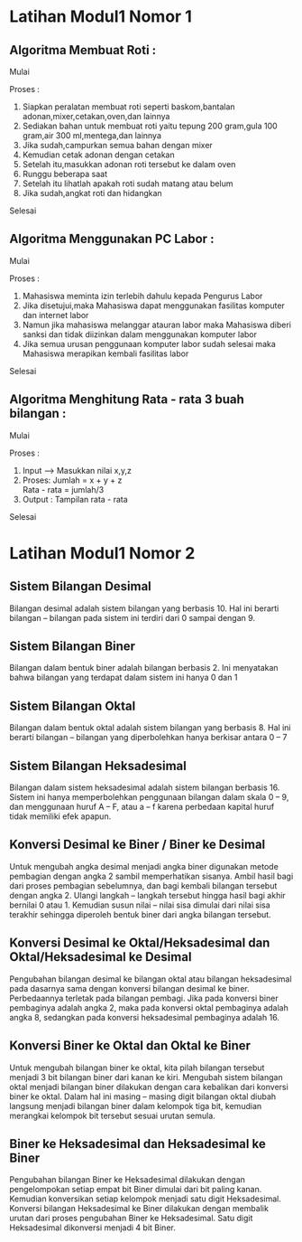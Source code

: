 # Latihan Modul1 Nomor 1

## Algoritma Membuat Roti :

Mulai

Proses :
  1. Siapkan peralatan membuat roti seperti baskom,bantalan adonan,mixer,cetakan,oven,dan lainnya
  2. Sediakan bahan untuk membuat roti yaitu tepung 200 gram,gula 100 gram,air 300 ml,mentega,dan lainnya
  3. Jika sudah,campurkan semua  bahan dengan mixer
  4. Kemudian cetak adonan dengan cetakan
  5. Setelah itu,masukkan adonan roti tersebut ke dalam oven
  6. Runggu beberapa saat
  7. Setelah itu lihatlah apakah roti sudah matang atau belum
  8. Jika sudah,angkat roti dan hidangkan
  
Selesai


## Algoritma Menggunakan PC Labor :

Mulai 

Proses :
  1. Mahasiswa meminta izin terlebih dahulu kepada Pengurus Labor
  2. Jika disetujui,maka Mahasiswa dapat menggunakan fasilitas komputer dan internet labor
  3. Namun jika mahasiswa melanggar atauran labor maka Mahasiswa diberi sanksi dan tidak diizinkan dalam menggunakan komputer labor
  4. Jika semua urusan penggunaan komputer labor sudah selesai maka Mahasiswa merapikan kembali fasilitas labor

Selesai


## Algoritma Menghitung Rata - rata 3 buah bilangan :

Mulai

Proses :
  1. Input --> Masukkan nilai x,y,z
  2. Proses: Jumlah = x + y + z  
             Rata - rata = jumlah/3
  3. Output : Tampilan rata - rata

Selesai


# Latihan Modul1 Nomor 2

## Sistem Bilangan Desimal
Bilangan desimal adalah sistem bilangan yang berbasis 10. Hal ini berarti bilangan – bilangan pada sistem ini terdiri dari 0 sampai dengan 9.

## Sistem Bilangan Biner
Bilangan dalam bentuk biner adalah bilangan berbasis 2. Ini menyatakan bahwa bilangan yang terdapat dalam sistem ini hanya 0 dan 1

## Sistem Bilangan Oktal
Bilangan dalam bentuk oktal adalah sistem bilangan yang berbasis 8. Hal ini berarti bilangan – bilangan yang diperbolehkan hanya berkisar antara 0 – 7

## Sistem Bilangan Heksadesimal
Bilangan dalam sistem heksadesimal adalah sistem bilangan berbasis 16. Sistem ini hanya memperbolehkan penggunaan bilangan dalam skala 0 – 9, dan menggunaan huruf A – F, atau a – f karena perbedaan kapital huruf tidak memiliki efek apapun.

## Konversi Desimal ke Biner / Biner ke Desimal
Untuk mengubah angka desimal menjadi angka biner digunakan metode pembagian dengan angka 2 sambil memperhatikan sisanya. Ambil hasil bagi dari proses pembagian sebelumnya, dan bagi kembali bilangan tersebut dengan angka 2. Ulangi langkah – langkah tersebut hingga hasil bagi akhir bernilai 0 atau 1. Kemudian susun nilai – nilai sisa dimulai dari nilai sisa terakhir sehingga diperoleh bentuk biner dari angka bilangan tersebut.

## Konversi Desimal ke Oktal/Heksadesimal dan Oktal/Heksadesimal ke Desimal
Pengubahan bilangan desimal ke bilangan oktal atau bilangan heksadesimal pada dasarnya sama dengan konversi bilangan desimal ke biner. Perbedaannya terletak pada bilangan pembagi. Jika pada konversi biner pembaginya adalah angka 2, maka pada konversi oktal pembaginya adalah angka 8, sedangkan pada konversi heksadesimal pembaginya adalah 16.

## Konversi Biner ke Oktal dan Oktal ke Biner
Untuk mengubah bilangan biner ke oktal, kita pilah bilangan tersebut menjadi 3 bit bilangan biner dari kanan ke kiri. Mengubah sistem bilangan oktal menjadi bilangan biner dilakukan dengan cara kebalikan dari konversi biner ke oktal. Dalam hal ini masing – masing digit bilangan oktal diubah langsung menjadi bilangan biner dalam kelompok tiga bit, kemudian merangkai kelompok bit tersebut sesuai urutan semula.

## Biner ke Heksadesimal dan Heksadesimal ke Biner
Pengubahan bilangan Biner ke Heksadesimal dilakukan dengan pengelompokan setiap empat bit Biner dimulai dari bit paling kanan. Kemudian konversikan setiap kelompok menjadi satu digit Heksadesimal. Konversi bilangan Heksadesimal ke Biner dilakukan dengan membalik urutan dari proses pengubahan Biner ke Heksadesimal. Satu digit Heksadesimal dikonversi menjadi 4 bit Biner.


